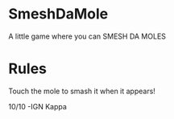 # SmeshDaMole
A little game where you can SMESH DA MOLES

# Rules

Touch the mole to smash it when it appears!

10/10 -IGN Kappa
